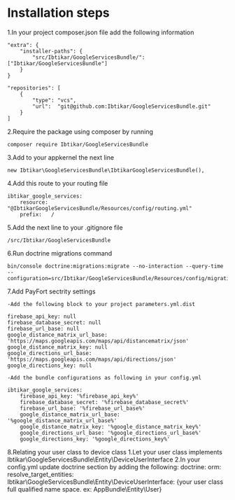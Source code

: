Installation steps
==================

1.In your project composer.json file add the following information

    "extra": {
        "installer-paths": {
            "src/Ibtikar/GoogleServicesBundle/": ["Ibtikar/GoogleServicesBundle"]
        }
    }

    "repositories": [
        {
            "type": "vcs",
            "url":  "git@github.com:Ibtikar/GoogleServicesBundle.git"
        }
    ]

2.Require the package using composer by running

    composer require Ibtikar/GoogleServicesBundle

3.Add to your appkernel the next line

    new Ibtikar\GoogleServicesBundle\IbtikarGoogleServicesBundle(),

4.Add this route to your routing file

    ibtikar_google_services:
        resource: "@IbtikarGoogleServicesBundle/Resources/config/routing.yml"
        prefix:   /

5.Add the next line to your .gitignore file

    /src/Ibtikar/GoogleServicesBundle

6.Run doctrine migrations command

    bin/console doctrine:migrations:migrate --no-interaction --query-time --configuration=src/Ibtikar/GoogleServicesBundle/Resources/config/migrations.yml

7.Add PayFort sectrity settings

    -Add the following block to your project parameters.yml.dist

    firebase_api_key: null
    firebase_database_secret: null
    firebase_url_base: null
    google_distance_matrix_url_base: 'https://maps.googleapis.com/maps/api/distancematrix/json'
    google_distance_matrix_key: null
    google_directions_url_base: 'https://maps.googleapis.com/maps/api/directions/json'
    google_directions_key: null

    -Add the bundle configurations as following in your config.yml

    ibtikar_google_services:
        firebase_api_key: '%firebase_api_key%'
        firebase_database_secret: '%firebase_database_secret%'
        firebase_url_base: '%firebase_url_base%'
        google_distance_matrix_url_base: '%google_distance_matrix_url_base%'
        google_distance_matrix_key: '%google_distance_matrix_key%'
        google_directions_url_base: '%google_directions_url_base%'
        google_directions_key: '%google_directions_key%'

8.Relating your user class to device class
    1.Let your user class implements Ibtikar\GoogleServicesBundle\Entity\DeviceUserInterface
    2.In your config.yml update doctrine section by adding the following:
        doctrine:
            orm:
                resolve_target_entities:
                    Ibtikar\GoogleServicesBundle\Entity\DeviceUserInterface: {your user class full qualified name space. ex: AppBundle\Entity\User}
